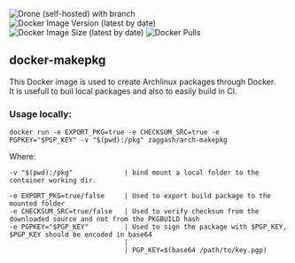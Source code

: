 ![Drone (self-hosted) with branch](https://img.shields.io/drone/build/zaggash/docker-makepkg/master?label=Build&logo=drone&server=https%3A%2F%2Fci.ziggzagg.fr&style=for-the-badge)  
![Docker Image Version (latest by date)](https://img.shields.io/docker/v/zaggash/arch-makepkg?logo=docker&sort=date&style=for-the-badge)
![Docker Image Size (latest by date)](https://img.shields.io/docker/image-size/zaggash/arch-makepkg?label=size&logo=docker&style=for-the-badge)
![Docker Pulls](https://img.shields.io/docker/pulls/zaggash/arch-makepkg?label=pulls&logo=docker&style=for-the-badge)

## docker-makepkg

This Docker image is used to create Archlinux packages through Docker.  
It is usefull to buil local packages and also to easily build in CI.


### Usage locally:  


```
docker run -e EXPORT_PKG=true -e CHECKSUM_SRC=true -e PGPKEY="$PGP_KEY" -v "$(pwd):/pkg" zaggash/arch-makepkg
```

Where:  
```
-v "$(pwd):/pkg"             | bind mount a local folder to the container working dir.  

-e EXPORT_PKG=true/false     | Used to export build package to the mounted folder  
-e CHECKSUM_SRC=true/false   | Used to verify checksum from the downloaded source and not from the PKGBUILD hash  
-e PGPKEY="$PGP_KEY"         | Used to sign the package with $PGP_KEY, $PGP_KEY should be encoded in base64  
                             |
                             | PGP_KEY=$(base64 /path/to/key.pgp)
```
